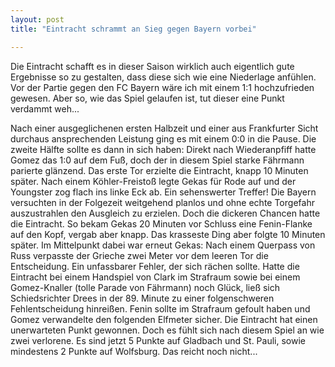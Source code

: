 ```yaml
---
layout: post
title: "Eintracht schrammt an Sieg gegen Bayern vorbei"

---
```


Die Eintracht schafft es in dieser Saison wirklich auch eigentlich gute Ergebnisse so zu gestalten, dass diese sich wie eine Niederlage anfühlen. Vor der Partie gegen den FC Bayern wäre ich mit einem 1:1 hochzufrieden gewesen. Aber so, wie das Spiel gelaufen ist, tut dieser eine Punkt verdammt weh...

Nach einer ausgeglichenen ersten Halbzeit und einer aus Frankfurter Sicht durchaus ansprechenden Leistung ging es mit einem 0:0 in die Pause. Die zweite Hälfte sollte es dann in sich haben: Direkt nach Wiederanpfiff hatte Gomez das 1:0 auf dem Fuß, doch der in diesem Spiel starke Fährmann parierte glänzend. Das erste Tor erzielte die Eintracht, knapp 10 Minuten später. Nach einem Köhler-Freistoß legte Gekas für Rode auf und der Youngster zog flach ins linke Eck ab. Ein sehenswerter Treffer! Die Bayern versuchten in der Folgezeit weitgehend planlos und ohne echte Torgefahr auszustrahlen den Ausgleich zu erzielen. Doch die dickeren Chancen hatte die Eintracht. So bekam Gekas 20 Minuten vor Schluss eine Fenin-Flanke auf den Kopf, vergab aber knapp. Das krasseste Ding aber folgte 10 Minuten später. Im Mittelpunkt dabei war erneut Gekas: Nach einem Querpass von Russ verpasste der Grieche zwei Meter vor dem leeren Tor die Entscheidung. Ein unfassbarer Fehler, der sich rächen sollte. Hatte die Eintracht bei einem Handspiel von Clark im Strafraum sowie bei einem Gomez-Knaller (tolle Parade von Fährmann) noch Glück, ließ sich Schiedsrichter Drees in der 89. Minute zu einer folgenschweren Fehlentscheidung hinreißen. Fenin sollte im Strafraum gefoult haben und Gomez verwandelte den folgenden Elfmeter sicher. Die Eintracht hat einen unerwarteten Punkt gewonnen. Doch es fühlt sich nach diesem Spiel an wie zwei verlorene. Es sind jetzt 5 Punkte auf Gladbach und St. Pauli, sowie mindestens 2 Punkte auf Wolfsburg. Das reicht noch nicht...
